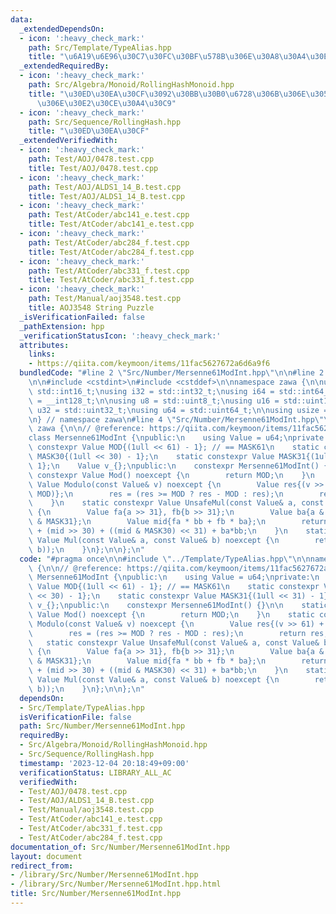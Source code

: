 ```yaml
---
data:
  _extendedDependsOn:
  - icon: ':heavy_check_mark:'
    path: Src/Template/TypeAlias.hpp
    title: "\u6A19\u6E96\u30C7\u30FC\u30BF\u578B\u306E\u30A8\u30A4\u30EA\u30A2\u30B9"
  _extendedRequiredBy:
  - icon: ':heavy_check_mark:'
    path: Src/Algebra/Monoid/RollingHashMonoid.hpp
    title: "\u30ED\u30EA\u30CF\u3092\u30BB\u30B0\u6728\u306B\u306E\u305B\u308B\u6642\
      \u306E\u30E2\u30CE\u30A4\u30C9"
  - icon: ':heavy_check_mark:'
    path: Src/Sequence/RollingHash.hpp
    title: "\u30ED\u30EA\u30CF"
  _extendedVerifiedWith:
  - icon: ':heavy_check_mark:'
    path: Test/AOJ/0478.test.cpp
    title: Test/AOJ/0478.test.cpp
  - icon: ':heavy_check_mark:'
    path: Test/AOJ/ALDS1_14_B.test.cpp
    title: Test/AOJ/ALDS1_14_B.test.cpp
  - icon: ':heavy_check_mark:'
    path: Test/AtCoder/abc141_e.test.cpp
    title: Test/AtCoder/abc141_e.test.cpp
  - icon: ':heavy_check_mark:'
    path: Test/AtCoder/abc284_f.test.cpp
    title: Test/AtCoder/abc284_f.test.cpp
  - icon: ':heavy_check_mark:'
    path: Test/AtCoder/abc331_f.test.cpp
    title: Test/AtCoder/abc331_f.test.cpp
  - icon: ':heavy_check_mark:'
    path: Test/Manual/aoj3548.test.cpp
    title: AOJ3548 String Puzzle
  _isVerificationFailed: false
  _pathExtension: hpp
  _verificationStatusIcon: ':heavy_check_mark:'
  attributes:
    links:
    - https://qiita.com/keymoon/items/11fac5627672a6d6a9f6
  bundledCode: "#line 2 \"Src/Number/Mersenne61ModInt.hpp\"\n\n#line 2 \"Src/Template/TypeAlias.hpp\"\
    \n\n#include <cstdint>\n#include <cstddef>\n\nnamespace zawa {\n\nusing i16 =\
    \ std::int16_t;\nusing i32 = std::int32_t;\nusing i64 = std::int64_t;\nusing i128\
    \ = __int128_t;\n\nusing u8 = std::uint8_t;\nusing u16 = std::uint16_t;\nusing\
    \ u32 = std::uint32_t;\nusing u64 = std::uint64_t;\n\nusing usize = std::size_t;\n\
    \n} // namespace zawa\n#line 4 \"Src/Number/Mersenne61ModInt.hpp\"\n\nnamespace\
    \ zawa {\n\n// @reference: https://qiita.com/keymoon/items/11fac5627672a6d6a9f6\n\
    class Mersenne61ModInt {\npublic:\n    using Value = u64;\nprivate:\n    static\
    \ constexpr Value MOD{(1ull << 61) - 1}; // == MASK61\n    static constexpr Value\
    \ MASK30{(1ull << 30) - 1};\n    static constexpr Value MASK31{(1ull << 31) -\
    \ 1};\n    Value v_{};\npublic:\n    constexpr Mersenne61ModInt() {}\n\n    static\
    \ constexpr Value Mod() noexcept {\n        return MOD;\n    }\n    static constexpr\
    \ Value Modulo(const Value& v) noexcept {\n        Value res{(v >> 61) + (v &\
    \ MOD)};\n        res = (res >= MOD ? res - MOD : res);\n        return res;\n\
    \    }\n    static constexpr Value UnsafeMul(const Value& a, const Value& b) noexcept\
    \ {\n        Value fa{a >> 31}, fb{b >> 31};\n        Value ba{a & MASK31}, bb{b\
    \ & MASK31};\n        Value mid{fa * bb + fb * ba};\n        return Value{2}*fa*fb\
    \ + (mid >> 30) + ((mid & MASK30) << 31) + ba*bb;\n    }\n    static constexpr\
    \ Value Mul(const Value& a, const Value& b) noexcept {\n        return Modulo(UnsafeMul(a,\
    \ b));\n    }\n};\n\n};\n"
  code: "#pragma once\n\n#include \"../Template/TypeAlias.hpp\"\n\nnamespace zawa\
    \ {\n\n// @reference: https://qiita.com/keymoon/items/11fac5627672a6d6a9f6\nclass\
    \ Mersenne61ModInt {\npublic:\n    using Value = u64;\nprivate:\n    static constexpr\
    \ Value MOD{(1ull << 61) - 1}; // == MASK61\n    static constexpr Value MASK30{(1ull\
    \ << 30) - 1};\n    static constexpr Value MASK31{(1ull << 31) - 1};\n    Value\
    \ v_{};\npublic:\n    constexpr Mersenne61ModInt() {}\n\n    static constexpr\
    \ Value Mod() noexcept {\n        return MOD;\n    }\n    static constexpr Value\
    \ Modulo(const Value& v) noexcept {\n        Value res{(v >> 61) + (v & MOD)};\n\
    \        res = (res >= MOD ? res - MOD : res);\n        return res;\n    }\n \
    \   static constexpr Value UnsafeMul(const Value& a, const Value& b) noexcept\
    \ {\n        Value fa{a >> 31}, fb{b >> 31};\n        Value ba{a & MASK31}, bb{b\
    \ & MASK31};\n        Value mid{fa * bb + fb * ba};\n        return Value{2}*fa*fb\
    \ + (mid >> 30) + ((mid & MASK30) << 31) + ba*bb;\n    }\n    static constexpr\
    \ Value Mul(const Value& a, const Value& b) noexcept {\n        return Modulo(UnsafeMul(a,\
    \ b));\n    }\n};\n\n};\n"
  dependsOn:
  - Src/Template/TypeAlias.hpp
  isVerificationFile: false
  path: Src/Number/Mersenne61ModInt.hpp
  requiredBy:
  - Src/Algebra/Monoid/RollingHashMonoid.hpp
  - Src/Sequence/RollingHash.hpp
  timestamp: '2023-12-04 20:18:49+09:00'
  verificationStatus: LIBRARY_ALL_AC
  verifiedWith:
  - Test/AOJ/0478.test.cpp
  - Test/AOJ/ALDS1_14_B.test.cpp
  - Test/Manual/aoj3548.test.cpp
  - Test/AtCoder/abc141_e.test.cpp
  - Test/AtCoder/abc331_f.test.cpp
  - Test/AtCoder/abc284_f.test.cpp
documentation_of: Src/Number/Mersenne61ModInt.hpp
layout: document
redirect_from:
- /library/Src/Number/Mersenne61ModInt.hpp
- /library/Src/Number/Mersenne61ModInt.hpp.html
title: Src/Number/Mersenne61ModInt.hpp
---
```

